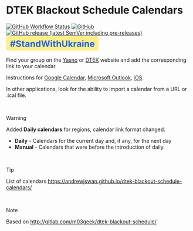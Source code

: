 # DTEK Blackout Schedule Calendars

[![GitHub Workflow Status](https://img.shields.io/github/actions/workflow/status/andrewjswan/dtek-blackout-schedule-calendars/build.yml?logo=github)](https://github.com/andrewjswan/dtek-blackout-schedule-calendars/actions)
[![GitHub](https://img.shields.io/github/license/andrewjswan/dtek-blackout-schedule-calendars?color=blue)](https://github.com/andrewjswan/dtek-blackout-schedule-calendars/blob/master/LICENSE)
[![GitHub release (latest SemVer including pre-releases)](https://img.shields.io/github/v/release/andrewjswan/dtek-blackout-schedule-calendars?include_prereleases)](https://github.com/andrewjswan/dtek-blackout-schedule-calendars/releases)
[![StandWithUkraine](https://raw.githubusercontent.com/vshymanskyy/StandWithUkraine/main/badges/StandWithUkraine.svg)](https://github.com/vshymanskyy/StandWithUkraine/blob/main/docs/README.md)

Find your group on the [Yasno](https://yasno.com.ua/schedule-turn-off-electricity) or [DTEK](https://www.dtek-kem.com.ua/ua/shutdowns) website and add the corresponding link to your calendar.

Instructions for [Google Calendar](https://support.google.com/calendar/answer/37118?hl=uk), [Microsoft Outlook](https://support.microsoft.com/uk-ua/office/%D1%96%D0%BC%D0%BF%D0%BE%D1%80%D1%82-%D0%BA%D0%B0%D0%BB%D0%B5%D0%BD%D0%B4%D0%B0%D1%80%D1%96%D0%B2-%D0%B4%D0%BE-outlook-8e8364e1-400e-4c0f-a573-fe76b5a2d379), [iOS](https://support.apple.com/uk-ua/guide/iphone/iph3d1110d4/16.0/ios/16.0).

In other applications, look for the ability to import a calendar from a URL or .ical file.

<br />

> [!WARNING]
> Added **Daily calendars** for regions, calendar link format changed.
> - **Daily** - Calendars for the current day and, if any, for the next day
> - **Manual** - Calendars that were before the introduction of daily.

<br />

> [!TIP]
> List of calendars https://andrewjswan.github.io/dtek-blackout-schedule-calendars/

<br />

> [!NOTE]
> Based on http://gitlab.com/m03geek/dtek-blackout-schedule/
